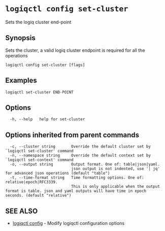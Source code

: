 # `logiqctl config set-cluster`

Sets the logiq cluster end-point

## Synopsis

Sets the cluster, a valid logiq cluster endpoint is required for all the operations

```text
logiqctl config set-cluster [flags]
```

## Examples

```text
logiqctl set-cluster END-POINT
```

## Options

```text
  -h, --help   help for set-cluster
```

## Options inherited from parent commands

```text
  -c, --cluster string       Override the default cluster set by `logiqctl set-cluster' command
  -n, --namespace string     Override the default context set by `logiqctl set-context' command
  -o, --output string        Output format. One of: table|json|yaml. 
                             json output is not indented, use '| jq' for advanced json operations (default "table")
  -t, --time-format string   Time formatting options. One of: relative|epoch|RFC3339. 
                             This is only applicable when the output format is table. json and yaml outputs will have time in epoch seconds. (default "relative")
```

## SEE ALSO

* [logiqctl config](/config/logiqctl_config)     - Modify logiqctl configuration options

